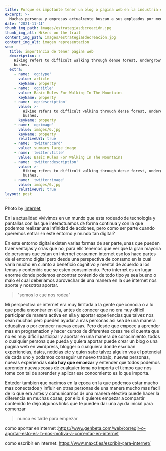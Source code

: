 ```yaml
---
title: Porque es impotante tener un blog o pagina web en la industria digital?
excerpt: >-
  Muchas personas y empresas actualmente buscan a sus empleados por medio de las plataformas digitales asi como tambien personas que esten buscando temas e interes que les ayuden, pero como influir y ser parte de ello?  
date: '2021-11-11'
thumb_img_path: images/estrategiasdecreación.jpg
thumb_img_alt: Hikers on the trail
content_img_path: images/estrategiasdecreación.jpg
content_img_alt: imagen representacion
seo:
  title: importancia de tener pagina web 
  description: >-
    Hiking refers to difficult walking through dense forest, undergrowth, or
    bushes.
  extra:
    - name: 'og:type'
      value: article
      keyName: property
    - name: 'og:title'
      value: Basic Rules For Walking In The Mountains
      keyName: property
    - name: 'og:description'
      value: >-
        Hiking refers to difficult walking through dense forest, undergrowth, or
        bushes.
      keyName: property
    - name: 'og:image'
      value: images/6.jpg
      keyName: property
      relativeUrl: true
    - name: 'twitter:card'
      value: summary_large_image
    - name: 'twitter:title'
      value: Basic Rules For Walking In The Mountains
    - name: 'twitter:description'
      value: >-
        Hiking refers to difficult walking through dense forest, undergrowth, or
        bushes.
    - name: 'twitter:image'
      value: images/6.jpg
      relativeUrl: true
layout: post
---
```


Photo by [internet.](https://unsplash.com/photos/wcHCzgo0_mQ)

En la actualidad vivivimos en un mundo que esta rodeado de tecnologia y pantallas con las que interactuamos de forma continua y con la que podemos realizar una infinidad de acciones, pero como ser parte cuando queremos entrar en este entorno y mundo tan digital? 

En este entorno digital existen varias formas de ser parte, unas que pueden traer ventajas y otras que no, para ello tenemos que ver que la gran mayoria de personas que estan en internet consumen internet eso los hace partes de el entorno digital pero desde una perspectiva de consumo en la cual varia mucho en cuanto a beneficio cognitivo y mental de acuerdo a los temas y contenido que se esten consumiendo. Pero internet es un lugar enorme donde podemos encontrar contenido de todo tipo ya sea bueno o malo el cual deberiamos aprovechar de una manera en la que internet nos aporte y nosotros aportar.

> "somos lo que nos rodea"

Mi perspectiva de internet era muy limitada a la gente que conocia o a lo que podia encontrar en ella, antes de conocer que no era muy dificil participar de manera activa en ella y aportar experiencias que talvez nos sean muchas pero pueden ayudar a mas personas asi sea de una manera educativa o por conocer nuevas cosas. 
Pero desde que empece a aprender mas en programacion y hacer cursos de diferentes cosas me di cuenta que no es muy dificil participar y aportar en una manera de conocimiento, todos o cualquier persona que pueda y quiera aportar puede crear un blog o una pagina web en wordpress, blogger o cualquiera donde escriban experiencias, datos, noticias etc y quien sabe talvez alguien vea el potencial de cada uno y podamos conseguir un nuevo trabajo, nuevas personas, nuevas experiencias **solo hay que empezar** y entender que todos podemos aprender nuevas cosas de cualquier tema no importa el tiempo que nos tome con tal de aprender y aplicar ese conocmiento es lo que importa. 

Enteder tambien que nacimos en la epoca en la que podemos estar mucho mas conectados y influir en otras personas de una manera mucho mas facil de lo que era antes y comunicarnos de una manera efectiva puede hacer la diferencia en muchas cosas, por ello si quieres empezar a compartir contenido te dejo algunos links que te pueden dar una ayuda inicial para comenzar 

>nunca es tarde para empezar 


como aportar en internet :https://www.genbeta.com/web/corregir-o-aportar-esto-es-lo-nos-motiva-a-comentar-en-internet

como escribir en internet:
https://www.maxcf.es/escribir-para-internet/









